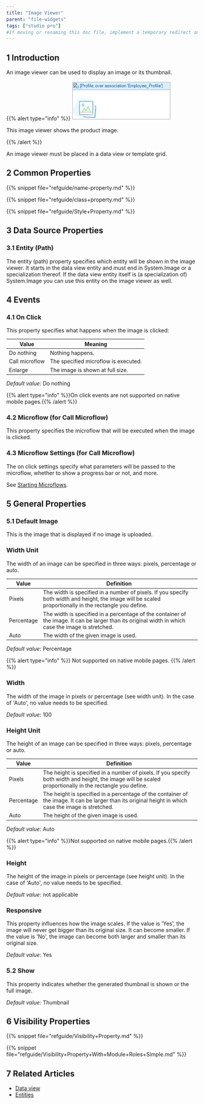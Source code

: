 ```yaml
---
title: "Image Viewer"
parent: "file-widgets"
tags: ["studio pro"]
#If moving or renaming this doc file, implement a temporary redirect and let the respective team know they should update the URL in the product. See Mapping to Products for more details.
---
```


## 1 Introduction

An image viewer can be used to display an image or its thumbnail.

{{% alert type="info" %}}
![](attachments/pages/image-viewer.png)

This image viewer shows the product image.

{{% /alert %}}

An image viewer must be placed in a data view or template grid.

## 2 Common Properties

{{% snippet file="refguide/name-property.md" %}}

{{% snippet file="refguide/class+property.md" %}}

{{% snippet file="refguide/Style+Property.md" %}}

## 3 Data Source Properties

### 3.1 Entity (Path)

The entity (path) property specifies which entity will be shown in the image viewer. It starts in the data view entity and must end in System.Image or a specialization thereof. If the data view entity itself is (a specialization of) System.Image you can use this entity on the image viewer as well.

## 4 Events

### 4.1 On Click

This property specifies what happens when the image is clicked:

| Value | Meaning |
| --- | --- |
| Do nothing | Nothing happens. |
| Call microflow | The specified microflow is executed. |
| Enlarge | The image is shown at full size. |

_Default value:_ Do nothing

{{% alert type="info" %}}On click events are not supported on native mobile pages.{{% /alert %}}

### 4.2 Microflow (for Call Microflow)

This property specifies the microflow that will be executed when the image is clicked.

### 4.3 Microflow Settings (for Call Microflow)

The on click settings specify what parameters will be passed to the microflow, whether to show a progress bar or not, and more.

See [Starting Microflows](starting-microflows).

## 5 General Properties

### 5.1 Default Image

This is the image that is displayed if no image is uploaded.

### Width Unit

The width of an image can be specified in three ways: pixels, percentage or auto. 

| Value | Definition |
| --- | --- |
| Pixels | The width is specified in a number of pixels. If you specify both width and height, the image will be scaled proportionally in the rectangle you define. |
| Percentage | The width is specified in a percentage of the container of the image. It can be larger than its original width in which case the image is stretched. |
| Auto | The width of the given image is used. |

*Default value*: Percentage

{{% alert type="info" %}}
Not supported on native mobile pages.
{{% /alert %}}

### Width

The width of the image in pixels or percentage (see width unit). In the case of 'Auto', no value needs to be specified.

*Default value*: 100

### Height Unit

The height of an image can be specified in three ways: pixels, percentage or auto. 

| Value      | Definition                                                   |
| ---------- | ------------------------------------------------------------ |
| Pixels     | The height is specified in a number of pixels. If you specify both width and height, the image will be scaled proportionally in the rectangle you define. |
| Percentage | The height is specified in a percentage of the container of the image. It can be larger than its original height in which case the image is stretched. |
| Auto       | The height of the given image is used. |

*Default value*: Auto

{{% alert type="info" %}}Not supported on native mobile pages.{{% /alert %}}

### Height

The height of the image in pixels or percentage (see height unit). In the case of 'Auto', no value needs to be specified.

*Default value*: not applicable

### Responsive

This property influences how the image scales. If the value is 'Yes', the image will never get bigger than its original size. It can become smaller. If the value is 'No', the image can become both larger and smaller than its original size.

*Default value*: Yes

### 5.2 Show

This property indicates whether the generated thumbnail is shown or the full image.

_Default value:_ Thumbnail

## 6 Visibility Properties

{{% snippet file="refguide/Visibility+Property.md" %}}

{{% snippet file="refguide/Visibility+Property+With+Module+Roles+Simple.md" %}}

## 7 Related Articles

*   [Data view](data-view)
*   [Entities](entities)
